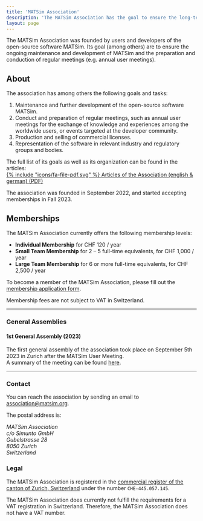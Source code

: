```yaml
---
title: 'MATSim Association'
description: 'The MATSim Association has the goal to ensure the long-term prosperity of MATSim.'
layout: page
---
```


<div class="lead">

The MATSim Association was founded by users and developers of the open-source software MATSim.
Its goal (among others) are to ensure the ongoing maintenance and development of MATSim and
the preparation and conduction of regular meetings (e.g. annual user meetings).

</div>

## About

The association has among others the following goals and tasks:

1. Maintenance and further development of the open-source software MATSim.
2. Conduct and preparation of regular meetings, such as annual user meetings for the exchange of knowledge and experiences among the worldwide users, or events targeted at the developer community.
3. Production and selling of commercial licenses.
4. Representation of the software in relevant industry and regulatory groups and bodies.

The full list of its goals as well as its organization can be found in the articles:  
<a href="2022_Statuten_bilingual.pdf">{% include "icons/fa-file-pdf.svg" %} Articles of the Association (english & german) (PDF)</a>

The association was founded in September 2022, and started accepting memberships in Fall 2023.


## Memberships

The MATSim Association currently offers the following membership levels:

- <b>Individual Membership</b> for CHF 120 / year
- <b>Small Team Membership</b> for 2 – 5 full-time equivalents, for CHF 1,000 / year
- <b>Large Team Membership</b> for 6 or more full-time equivalents, for CHF 2,500 / year

<p class="highlight">
To become a member of the MATSim Association, please fill out the <a href="https://matsim.payrexx.com" target="_blank">membership application form</a>.
</p>

Membership fees are not subject to VAT in Switzerland.


---

### General Assemblies

#### 1st General Assembly (2023)

The first general assembly of the association took place on September 5th 2023 in Zurich after the MATSim User Meeting.  
A summary of the meeting can be found [here](/association/ga-2023/).

---

<div class="grid mt-l-xl" data-rows="masonry" data-layout="50-50">

<div>

### Contact

You can reach the association by sending an email to [association@matsim.org](mailto:association@matsim.org).

The postal address is:  

<address>

MATSim Association  
c/o Simunto GmbH  
Gubelstrasse 28  
8050 Zurich  
Switzerland

</address>

</div>

<div>

### Legal

The MATSim Association is registered in the 
<a href="https://zh.chregister.ch/cr-portal/auszug/auszug.xhtml?uid=CHE-445.057.145" rel="nofollow" target="_blank">commercial register of the canton of Zurich, Switzerland</a> 
under the number `CHE-445.057.145`.

The MATSim Association does currently not fulfill the requirements for a VAT registration in Switzerland. Therefore, the MATSim Association does not have a VAT number.

</div>
</div>


